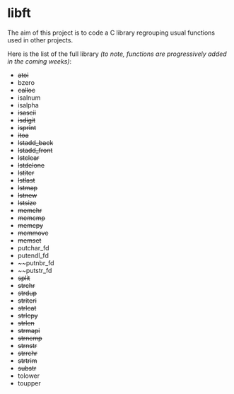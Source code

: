 # libft
The aim of this project is to code a C library regrouping usual functions used in other projects.

Here is the list of the full library _(to note, functions are progressively added in the coming weeks)_:
- ~~atoi~~
- bzero
- ~~calloc~~
- isalnum
- isalpha
- ~~isascii~~
- ~~isdigit~~
- ~~isprint~~
- ~~itoa~~
- ~~lstadd_back~~
- ~~lstadd_front~~
- ~~lstclear~~
- ~~lstdelone~~
- ~~lstiter~~
- ~~lstlast~~
- ~~lstmap~~
- ~~lstnew~~
- ~~lstsize~~
- ~~memchr~~
- ~~memcmp~~
- ~~memcpy~~
- ~~memmove~~
- ~~memset~~
- putchar_fd
- putendl_fd
- ~~putnbr_fd
- ~~putstr_fd
- ~~split~~
- ~~strchr~~
- ~~strdup~~
- ~~striteri~~
- ~~strlcat~~
- ~~strlcpy~~
- ~~strlen~~
- ~~strmapi~~
- ~~strncmp~~
- ~~strnstr~~
- ~~strrchr~~
- ~~strtrim~~
- ~~substr~~
- tolower
- toupper
